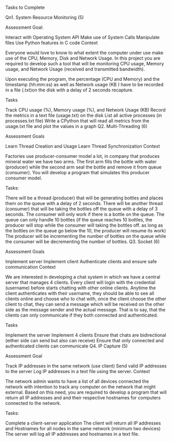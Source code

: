 Tasks to Complete

Qn1. System Resource Monitoring (5)

Assessment Goal:

Interact with Operating System API
Make use of System Calls
Manipulate files
Use Python features in C code
Context

Everyone would love to know to what extent the computer under use make use of the CPU, Memory, Disk and Network Usage. In this project you are required to develop such a tool that will be monitoring CPU usage, Memory usage, and Network Usage (received and transmitted bandwidth).

Upon executing the program, the percentage (CPU and Memory) and the timestamp (hh:mm:ss) as well as Network usage (KB ) have to be recorded in a file (.txt)on the disk with a delay of 2 seconds recapture.

Tasks

Track CPU usage (%), Memory usage (%), and Network Usage (KB)
Record the metrics in a text file (usage.txt) on the disk
List all active processes (in processes.txt file)
Write a CPython that will read all metrics from the usage.txt file and plot the values in a graph
Q2. Multi-Threading (6)

Assessment Goals

Learn Thread Creation and Usage
Learn Thread Synchronization
Context

Factories use producer-consumer model a lot, in company that produces mineral water we have two arms. The first arm fills the bottle with water (producer) while the second arm seal the bottle and remove it from queue (consumer). You will develop a program that simulates this producer consumer model.

Tasks:

There will be a thread (producer) that will be generating bottles and places them on the queue with a delay of 2 seconds.
There will be another thread (consumer) that will be taking the bottles off the queue with a delay of 3 seconds.
The consumer will only work if there is a bottle on the queue.
The queue can only handle 10 bottles (if the queue reaches 10 bottles, the producer will stop while the consumer will taking the bottles off. as long as the bottles on the queue go below the 10, the producer will resume its work)
The producer will be incrementing the number of bottles on the queue while the consumer will be decrementing the number of bottles.
Q3. Socket (6)

Assessment Goals

Implement server
Implement client
Authenticate clients and ensure safe communication
Context

We are interested in developing a chat system in which we have a central server that manages 4 clients. Every client will login with the credential (username) before starts chatting with other online clients. Anytime the client authenticates with their username, they should be able to see all clients online and choose who to chat with, once the client choose the other client to chat, they can send a message which will be received on the other side as the message sender and the actual message. That is to say, that the clients can only communicate if they both connected and authenticated.

Tasks

Implement the server
Implement 4 clients
Ensure that chats are bidirectional (either side can send but also can receive)
Ensure that only connected and authenticated clients can communicate
Q4. IP Capture (5)

Assessment Goal

Track IP addresses in the same network (use client)
Send valid IP addresses to the server
Log IP addresses in a text file using the server.
Context

The network admin wants to have a list of all devices connected the network with intention to track any computer on the network that might external. Based on this need, you are required to develop a program that will return all IP addresses and and their respective hostnames for computers connected to the network.

Tasks:

Complete a client-server application 
The client will return all IP addresses and Hostnames for all nodes in the same network (minimum two devices)
The server will log all IP addresses and hostnames in a text file.
